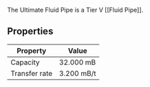 The Ultimate Fluid Pipe is a Tier V [[Fluid Pipe]].

## Properties
|Property|Value|
|--------|-----|
|Capacity|32.000 mB|
|Transfer rate|3.200 mB/t|